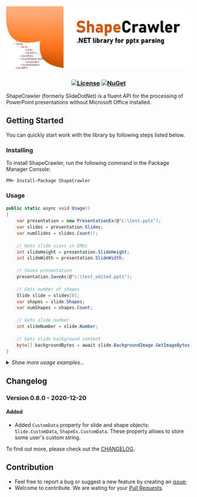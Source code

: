 <h3 align="center">

![ShapeCrawler](/resources/readme.png)

</h3>

<h3 align="center">

  [![License](https://img.shields.io/badge/license-MIT-blue.svg)](LICENSE)
  [![NuGet](https://img.shields.io/nuget/v/ShapeCrawler?color=blue)](https://www.nuget.org/packages/ShapeCrawler)  

</h3>

ShapeCrawler (formerly SlideDotNet) is a fluent API for the processing of PowerPoint presentations without Microsoft Office installed.

## Getting Started
You can quickly start work with the library by following steps listed below.

### Installing
To install ShapeCrawler, run the following command in the Package Manager Console:
```
PM> Install-Package ShapeCrawler
```

### Usage

```C#
public static async void Usage()
{
    var presentation = new PresentationEx(@"c:\test.pptx");
    var slides = presentation.Slides;
    var numSlides = slides.Count();

    // Gets slide sizes in EMUs
    int slideHeight = presentation.SlideHeight;
    int slideWidth = presentation.SlideWidth;

    // Saves presentation
    presentation.SaveAs(@"c:\test_edited.pptx");

    // Gets number of shapes
    Slide slide = slides[0];
    var shapes = slide.Shapes;
    var numShapes = shapes.Count;

    // Gets slide number
    int slideNumber = slide.Number;

    // Gets slide background content
    byte[] backgroundBytes = await slide.BackgroundImage.GetImageBytes();
}
```
<details>
<summary><i>Show more usage examples...</i></summary>

```C#
public static async void Usage()
{
    // Gets number of slides
    var presentation = new PresentationEx(@"c:\test.pptx");
    var slides = presentation.Slides;
    var numSlides = slides.Count();

    // Gets slide sizes in EMUs
    int slideHeight = presentation.SlideHeight;
    int slideWidth = presentation.SlideWidth;

    // Saves presentation
    presentation.SaveAs(@"c:\test_edited.pptx");

    // Gets number of shapes
    Slide slide = slides[0];
    var shapes = slide.Shapes;
    var numShapes = shapes.Count;

    // Gets slide number
    int slideNumber = slide.Number;

    // Gets slide background content
    byte[] backgroundBytes = await slide.BackgroundImage.GetImageBytes();

    // Sets slide background
    using (FileStream fs = File.OpenRead(@"c:\test.png"))
    {
        slide.BackgroundImage.SetImageStream(fs);
    }

    // Set some custom data in slide, e.g. tag
    slide.CustomData = "#mySlide";

    // Prints texts of shapes on the Debug console
    foreach (var sp in shapes)
    {
        if (sp.HasTextFrame)
        {
            Debug.WriteLine(sp.TextFrame.Text);
        }
    }

    // Works with charts
    var chartShape = shapes.FirstOrDefault(s => s.HasChart);
    if (chartShape != null)
    {
        IChart chart = chartShape.Chart;
        if (chart.HasTitle)
        {
            Debug.Print(chart.Title);
        }
        if (chart.Type == ChartType.BarChart)
        {
            Debug.Print("Chart type is BarChart.");
        }
    }
}
```
</details>

## Changelog
### Version 0.8.0 - 2020-12-20
#### Added
- Added `CustomData` property for slide and shape objects: `Slide.CustomData`, `ShapeEx.CustomData`. These property allows to store some user's custom string.

To find out more, please check out the [CHANGELOG](https://github.com/ShapeCrawler/ShapeCrawler/blob/master/CHANGELOG.md).

## Contribution
- Feel free to report a bug or suggest a new feature by creating an [issue](https://github.com/ShapeCrawler/ShapeCrawler/issues);
- Welcome to contribute. We are wating for your [Pull Requests](https://github.com/ShapeCrawler/ShapeCrawler/pulls). 
